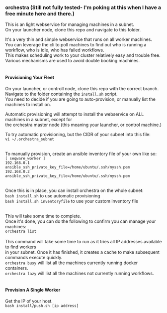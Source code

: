 ### orchestra  (Still not fully tested- I'm poking at this when I have a free minute here and there.)

This is an light webservice for managing machines in a subnet.<br>
On your launcher node, clone this repo and navigate to this folder.<br>

It's a very thin and simple webservice that runs on all worker machines.<br>
You can leverage the cli to poll machines to find out who is running a workflow, who is idle, who has failed workflows.<br>
This makes scheduling work to your cluster relatively easy and trouble free.  Various mechanisms are used to avoid double booking machines.<br><br>

#### Provisioning Your Fleet

On your launcher, or controll node, clone this repo with the correct branch.<br>
Navigate to the folder containing the ```install.sh``` script.<br>
You need to decide if you are going to auto-provision, or manually list the machines to install on.<br>

Automatic provisioning will attempt to install the webservice on ALL machines in a subnet, except for <br>
the orchestra master node (this meaning your launcher, or control machine.)<br>

To try automatic provisioning, but the CIDR of your subnet into this file:<br>
```vi ~/.orchestra_subnet```<br><br>

To manually provision, create an ansible inventory file of your own like so:<br>
```[ seqware_worker ]```<br>
```192.168.0.1     ansible_ssh_private_key_file=/home/ubuntu/.ssh/myssh.pem```<br>
```192.168.0.2    ansible_ssh_private_key_file=/home/ubuntu/.ssh/myssh.pem```<br>
<br>

Once this is in place, you can install orchestra on the whole subnet:<br>
```bash install.sh```  to use automatic provisioning<br>
```bash install.sh inventoryfile```  to use your custom inventory file<br>
<br>

This will take some time to complete.<br>
Once it's done, you can do the following to confirm you can manage your machines:<br>
```orchestra list```<br><br>
This command will take some time to run as it tries all IP addresses available to find workers<br>
in your subnet.  Once it has finished, it creates a cache to make subsequent commands execute quickly.<br>
```orchestra busy``` will list all the machines currently running docker containers.<br>
```orchestra lazy``` will list all the machines not currently running workflows.<br><br>


#### Provision A Single Worker
Get the IP of your host.<br>
```bash install/push.sh [ip address]```<br><br>
